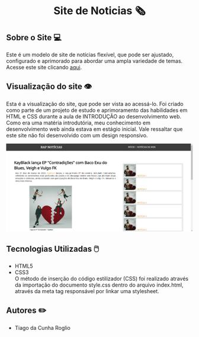 # <p align="center"> Site de Noticias 🗞 </p>
## Sobre o Site 💻
Este é um modelo de site de notícias flexível, que pode ser ajustado, configurado e aprimorado para abordar uma ampla variedade de temas.  
Acesse este site clicando [aqui](https://www.tiagoroglio.com.br/site-noticias "[teste](https://www.tiagoroglio.com.br/site-noticias)").

## Visualização do site 👁
Esta é a visualização do site, que pode ser vista ao acessá-lo. Foi criado como parte de um projeto de estudo e aprimoramento das habilidades em HTML e CSS durante a aula de INTRODUÇÃO ao desenvolvimento web. Como era uma matéria introdutória, meu conhecimento em desenvolvimento web ainda estava em estágio inicial. Vale ressaltar que este site não foi desenvolvido com um design responsivo. 

![Texto alternativo: Tela inicial do site, obtida ao acessá-lo através do link acima](./assets/readme-img.png)

## Tecnologias Utilizadas 🖱️ 
- HTML5 
- CSS3  
O método de inserção do código estilizador (CSS) foi realizado através da importação do documento style.css dentro do arquivo index.html, através da meta tag responsável por linkar uma stylesheet.

## Autores ✏️
- Tiago da Cunha Roglio
